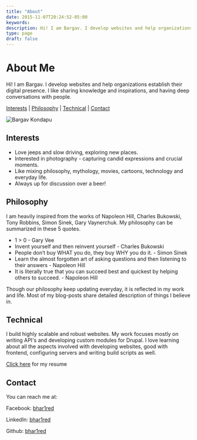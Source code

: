 ```yaml
---
title: "About"
date: 2015-11-07T20:24:52-05:00
keywords:
description: Hi! I am Bargav. I develop websites and help organizations establish their digital presence. I like sharing knowledge and inspirations, and having deep conversations with people.
type: page
draft: false
---
```


# About Me

Hi! I am Bargav. I develop websites and help organizations establish their digital presence. I like sharing knowledge and inspirations, and having deep conversations with people.

[Interests](#interests) | [Philosophy](#philosophy) | [Technical](#technical) | [Contact](#contact)

![Bargav Kondapu](/images/bk-profile.jpg)



## Interests
- Love jeeps and slow driving, exploring new places.
- Interested in photography - capturing candid expressions and crucial moments.
- Like mixing philosophy, mythology, movies, cartoons, technology and everyday life.
- Always up for discussion over a beer!


## Philosophy

I am heavily inspired from the works of Napoleon Hill, Charles Bukowski, Tony Robbins, Simon Sinek, Gary Vaynerchuk. My philosophy can be summarized in these 5 quotes.

- 1 > 0 - Gary Vee
- Invent yourself and then reinvent yourself - Charles Bukowski
- People don’t buy WHAT you do, they buy WHY you do it. - Simon Sinek
- Learn the almost forgotten art of asking questions and then listening to their answers - Napoleon Hill
- It is literally true that you can succeed best and quickest by helping others to succeed. - Napoleon Hill

Though our philosophy keep updating everyday, it is reflected in my work and life. Most of my blog-posts share detailed description of things I believe in.

## Technical
I build highly scalable and robust websites. My work focuses mostly on writing API's and developing custom modules for Drupal. I love learning about all the aspects involved with developing websites, good with frontend, configuring servers and writing build scripts as well.

[Click here](/BargavKondapu_Resume.pdf) for my resume
## Contact
You can reach me at:

Facebook: [bhar1red](https://www.facebook.com/bhar1red)

LinkedIn: [bhar1red](https://www.linkedin.com/in/bhar1red)

Github: [bhar1red](https://github.com/bhar1red)
